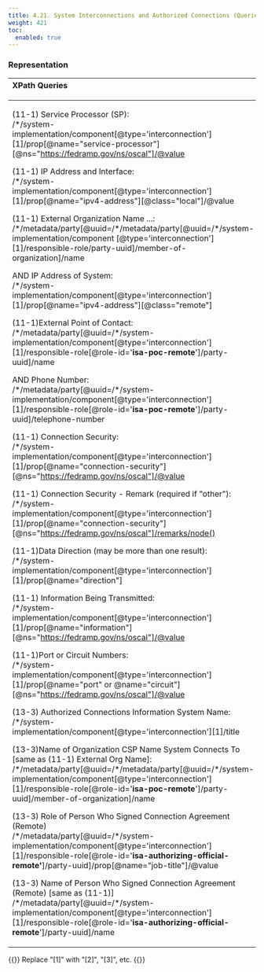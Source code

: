 ```yaml
---
title: 4.21. System Interconnections and Authorized Connections (Queries) 
weight: 421
toc:
  enabled: true
---
```


### **Representation**

|**XPath Queries**</p>|
| :- |
|<p>(11-1) Service Processor (SP):<br>/\*/system-implementation/component[@type='interconnection'][1]/prop[@name="service-processor"][@ns="https://fedramp.gov/ns/oscal"]/@value</p><p>(11-1) IP Address and Interface:<br>/\*/system-implementation/component[@type='interconnection'][1]/prop[@name=‌"ipv4-address"][@class="local"]/@value</p><p>(11-1) External Organization Name ...:<br>/\*/metadata/party[@uuid=/\*/metadata/party[@uuid=/\*/system-implementation/component [@type='interconnection'][1]/responsible-role/party-uuid]/member-of-organization]/name</p><p>AND IP Address of System:<br>/\*/system-implementation/component[@type='interconnection'][1]/prop[@name="ipv4-address"][@class="remote"]</p><p>(11-1)External Point of Contact:<br>/\*/metadata/party[@uuid=/\*/system-implementation/component[@type='interconnection']‌[1]/responsible-role[@role-id='**isa-poc-remote**']/party-uuid]/name</p><p>AND Phone Number: <br>/\*/metadata/party[@uuid=/\*/system-implementation/component[@type='interconnection']‌[1]/responsible-role[@role-id='**isa-poc-remote**']/party-uuid]/telephone-number</p><p>(11-1) Connection Security:<br>/\*/system-implementation/component[@type='interconnection'][1]/prop[@name="connection-security"]‌[@ns="https://fedramp.gov/ns/oscal"]/@value</p><p>(11-1) Connection Security - Remark (required if "other"):<br>/\*/system-implementation/component[@type='interconnection'][1]‌/prop[@name="connection-security"][@ns="https://fedramp.gov/ns/oscal"]/remarks/node()</p><p>(11-1)Data Direction (may be more than one result):<br>/\*/system-implementation/component[@type='interconnection'][1]‌/prop[@name="direction"]</p><p>(11-1) Information Being Transmitted:<br>/\*/system-implementation/component[@type='interconnection'][1]‌/prop[@name="information"][@ns="https://fedramp.gov/ns/oscal"]/@value</p><p>(11-1)Port or Circuit Numbers:<br>/\*/system-implementation/component[@type='interconnection'][1]/prop[@name="port" or @name="circuit"][@ns="https://fedramp.gov/ns/oscal"]/@value</p><p>(13-3) Authorized Connections Information System Name:<br>/\*/system-implementation/component[@type='interconnection'][1]/title</p><p>(13-3)Name of Organization CSP Name System Connects To [same as (11-1) External Org Name]:<br>/\*/metadata/party[@uuid=/\*/metadata/party[@uuid=/\*/system-implementation/component[@type='interconnection'][1]/responsible-role[@role-id='**isa-poc-remote**']/party-uuid]/member-of-organization]/name</p><p>(13-3) Role of Person Who Signed Connection Agreement (Remote)<br>/\*/metadata/party[@uuid=/\*/system-implementation/component[@type=‌'interconnection'][1]/responsible-role[@role-id='**isa-authorizing-official-remote'**]‌/party-uuid]/prop[@name="job-title"]/@value</p><p>(13-3) Name of Person Who Signed Connection Agreement (Remote) [same as (11-1)]<br>/\*/metadata/party[@uuid=/\*/system-implementation/component[@type=‌'interconnection'][1]/responsible-role[@role-id='**isa-authorizing-official-remote**']/party-uuid]/name</p><p></p>|


{{<callout>}}
Replace "[1]" with "[2]", "[3]", etc.
{{</callout>}}